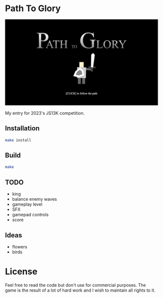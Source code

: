 # Path To Glory

<p align="center">
<img src="/assets/title-screen.png">
</p>

My entry for 2023's JS13K competition.

## Installation

```sh
make install
```

## Build

```sh
make
```

## TODO

- king
- balance enemy waves
- gameplay level
- SFX
- gamepad controls
- score

## Ideas

- flowers
- birds

# License

Feel free to read the code but don't use for commercial purposes. The game is the result of a lot of hard work and I wish to maintain all rights to it.
